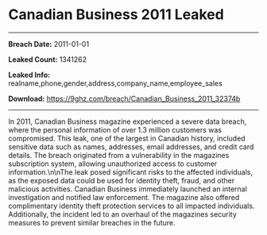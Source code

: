 # Canadian Business 2011 Leaked

------------
**Breach Date:** 2011-01-01

**Leaked Count:** 1341262

**Leaked Info:** realname,phone,gender,address,company_name,employee_sales

**Download:** https://9ghz.com/breach/Canadian_Business_2011_32374b

------------
In 2011, Canadian Business magazine experienced a severe data breach, where the personal information of over 1.3 million customers was compromised. This leak, one of the largest in Canadian history, included sensitive data such as names, addresses, email addresses, and credit card details. The breach originated from a vulnerability in the magazines subscription system, allowing unauthorized access to customer information.\n\nThe leak posed significant risks to the affected individuals, as the exposed data could be used for identity theft, fraud, and other malicious activities. Canadian Business immediately launched an internal investigation and notified law enforcement. The magazine also offered complimentary identity theft protection services to all impacted individuals. Additionally, the incident led to an overhaul of the magazines security measures to prevent similar breaches in the future.
